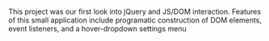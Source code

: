 This project was our first look into jQuery and JS/DOM interaction. Features of this small application include programatic construction of DOM elements, event listeners, and a hover-dropdown settings menu
